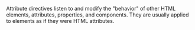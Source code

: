 Attribute directives listen to and modify the "behavior" of other HTML elements, attributes, properties, and components. They are usually applied to elements as if they were HTML attributes.